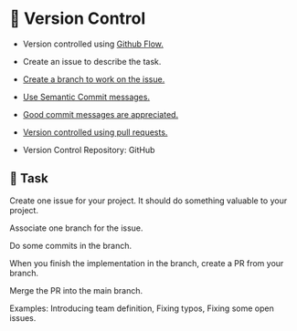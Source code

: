:wave: Version Control
====

- Version controlled using [Github Flow.](https://medium.com/@patrickporto/4-branching-workflows-for-git-30d0aaee7bf)

- Create an issue to describe the task.

- [Create a branch to work on the issue.](https://docs.github.com/en/issues/tracking-your-work-with-issues/creating-a-branch-for-an-issue)

- [Use Semantic Commit messages.](https://gist.github.com/joshbuchea/6f47e86d2510bce28f8e7f42ae84c716)

- [Good commit messages are appreciated.](https://www.freecodecamp.org/news/how-to-write-better-git-commit-messages/)

- [Version controlled using pull requests.](https://docs.github.com/en/pull-requests/collaborating-with-pull-requests/proposing-changes-to-your-work-with-pull-requests/creating-a-pull-request)

- Version Control Repository: GitHub


## 👷 Task

Create one issue for your project. It should do something valuable to your project.

Associate one branch for the issue.

Do some commits in the branch.

When you finish the implementation in the branch, create a PR from your branch.

Merge the PR into the main branch.

Examples: Introducing team definition, Fixing typos, Fixing some open issues.

